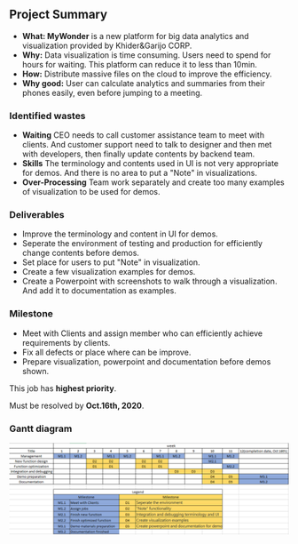 ## Project Summary

- **What: MyWonder** is a new platform for big data analytics and visualization provided by Khider&Garijo CORP.
- **Why:** Data visualization is time consuming. Users need to spend for hours for waiting. This platform can reduce it to less than 10min.
- **How:** Distribute massive files on the cloud to improve the efficiency.
- **Why good:** User can calculate analytics and summaries from their phones easily, even before jumping to a meeting.

### Identified wastes

- **Waiting** CEO needs to call customer assistance team to meet with clients. And customer support need to talk to designer and then met with developers, then finally update contents by backend team.
- **Skills** The terminology and contents used in UI is not very appropriate for demos. And there is no area to put a "Note" in visualizations.
- **Over-Processing** Team work separately and create too many examples of visualization to be used for demos.

### Deliverables

- Improve the terminology and content in UI for demos.
- Seperate the environment of testing and production for efficiently change contents before demos.
- Set place for users to put "Note" in visualization.
- Create a few visualization examples for demos.
- Create a Powerpoint with screenshots to walk through a visualization. And add it to documentation as examples.

### Milestone

- Meet with Clients and assign member who can efficiently achieve requirements by clients.
- Fix all defects or place where can be improve.
- Prepare visualization, powerpoint and documentation before demos shown. 

This job has **highest priority**.

Must be resolved by **Oct.16th, 2020**.

### Gantt diagram

![Image](https://github.com/yanghaoxixi/MyWonder/blob/gh-pages/Gatt_chart.png)
